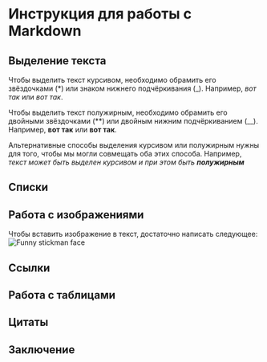 # Инструкция для работы с Markdown

## Выделение текста
Чтобы выделить текст курсивом, необходимо обрамить его звёздочками (*) или знаком нижнего подчёркивания (_).
Например, *вот так* или _вот так_.

Чтобы выделить текст полужирным, необходимо
обрамить его двойными звёздочками (**) или двойным нижним подчёркиванием (__).
Например, **вот так** или __вот так__.

Альтернативные способы выделения курсивом или полужирным нужны для того, чтобы мы могли совмещать оба этих способа.
Например, *текст может быть выделен курсивом и при этом быть __полужирным__*
## Списки 

## Работа с изображениями

Чтобы вставить изображение в текст, достаточно написать следующее: 
![Funny stickman face](Stickman.png)

## Ссылки 

## Работа с таблицами

## Цитаты

## Заключение